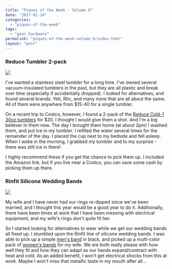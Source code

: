 ```yaml
---
title: "Piques of the Week - Volume 9"
date: "2017-02-24"
categories: 
  - "piques-of-the-week"
tags: 
  - "gear_hardware"
permalink: "piques-of-the-week-volume-9/index.html"
layout: "post"
---
```


### Reduce Tumbler 2-pack

![](/images/Reduce-Tumbler.jpeg)

I've wanted a stainless steel tumbler for a long time. I've owned several vacuum-insulated tumblers in the past, but they are all plastic and break over time (especially if accidentally dropped). I looked for alternatives, and found several brands: Yeti, Rtic, and many more that are all about the same. All of them were anywhere from $15-40 for a single tumbler.

On a recent trip to Costco, however, I found a 2-pack of the [Reduce Cold-1 30oz tumblers](http://www.amazon.com/dp/B01L9SIHL0/?tag=nahumck-20 "Reduce Cold-1 30oz tumbler (2-pack)") for $20. I thought I would give them a shot. And I'm a big believer in them now. The day I brought them home (at about 2pm) I washed them, and put ice in my tumbler. I refilled the water several times for the remainder of the day. I placed the cup next to my bedside and fell asleep. When I woke in the morning, I grabbed my tumbler and to my surprise - there was still ice in there!

I highly recommend these if you get the chance to pick them up. I included the Amazon link, but if you live near a Costco, you can save some cash by picking them up there.

### Rinfit Silicone Wedding Bands

![](/images/Rinfit-Silicone-Wedding-Bands.jpeg)

My wife and I have never had our rings re-dipped since we've been married, and I thought this year would be a good year to do it. Additionally, there have been times at work that I have been messing with electrical equipment, and my wife's rings don't quite fit her.

So I started looking for alternatives to wear while we get our wedding bands all fixed up. I stumbled upon the Rinfit line of silicone wedding bands. I was able to pick up a simple [men's band](http://www.amazon.com/dp/B01ELI7ZJU/?tag=nahumck-20 "Rinfit Men's Silicone Wedding Band - Black") in black, and picked up a multi-color pack of [women's bands](http://www.amazon.com/dp/B01LFGQ8Y4/?tag=nahumck-20 "Rinfit Women's Silicone Wedding Bands - 5 pack") for my wife. We are both really please with how well they fit and how they can adapt as our hands expand/contract with heat and cold. As an added benefit, I won't get electrical shocks from this at work. Maybe I won't miss that metallic taste in my mouth after all…
